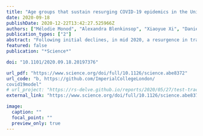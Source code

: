 ```yaml
---
title: "Age groups that sustain resurging COVID-19 epidemics in the United States"
date: 2020-09-18
publishDate: 2020-12-22T13:42:27.525966Z
authors: ["Mélodie Monod", "Alexandra Blenkinsop", "Xiaoyue Xi", "Daniel Hebert", "Sivan Bershan", "Valerie C Bradley", "Yu Chen", "Helen Coupland", "Sarah Filippi", "Jonathan Ish-Horowicz", "Martin McManus", "Thomas A Mellan", "Axel Gandy", "**Michael Hutchinson**", "H Juliette T Unwin", "Michaela A. C. Vollmer", "Sebastian Weber", "Harrison Zhu", "Anne Bezancon", "Simon Tietze", "Neil M Ferguson", "Swapnil Mishra", "Seth Flaxman", "Samir Bhatt", "Oliver Ratmann", " "]
publication_types: ["2"]
abstract: "Following initial declines, in mid 2020, a resurgence in transmission of novel coronavirus disease (COVID-19) has occurred in the United States and parts of Europe. Despite the wide implementation of non-pharmaceutical interventions, it is still not known how they are impacted by changing contact patterns, age and other demographics. As COVID-19 disease control becomes more localised, understanding the age demographics driving transmission and how these impacts the loosening of interventions such as school reopening is crucial. Considering dynamics for the United States, we analyse aggregated, age-specific mobility trends from more than 10 million individuals and link these mechanistically to age-specific COVID-19 mortality data. In contrast to previous approaches, we link mobility to mortality via age-specific contact patterns and use this rich relationship to reconstruct accurate transmission dynamics. Contrary to anecdotal evidence, we find little support for age-shifts in contact and transmission dynamics over time. We estimate that, until August, 63.4% [60.9%-65.5%] of SARS-CoV-2 infections in the United States originated from adults aged 20-49, while 1.2% [0.8%-1.8%] originated from children aged 0- 9. In areas with continued, community-wide transmission, our transmission model predicts that re-opening kindergartens and elementary schools could facilitate spread and lead to additional COVID-19 attributable deaths over a 90-day period. These findings indicate that targeting interventions to adults aged 20-49 are an important consideration in halting resurgent epidemics and preventing COVID-19-attributable deaths when kindergartens and elementary schools reopen.Competing Interest StatementSB acknowledges the National Institute for Health Research (NIHR) BRC Imperial College NHS Trust Infection and COVID themes, the Academy of Medical Sciences Springboard award and the Bill and Melinda Gates Foundation. OR reports grants from the Bill &amp; Melinda Gates Foundation during the conduct of the study. Funding StatementThis study was supported by the Imperial College COVID-19 Response Fund, the Imperial College Research Computing Service DOI:10.14469/hpc/2232, the Bill &amp; Melinda Gates Foundation, and the EPSRC through the EPSRC Centre for Doctoral Training in Modern Statistics and Statistical Machine Learning at Imperial and Oxford, the UK Medical Research Council under a concordat with the UK Department for International Development, the NIHR Health Protection Research Unit in Modelling Methodology and Community Jameel. We would like to thank Microsoft and Amazon for providing cloud computing services.Author DeclarationsI confirm all relevant ethical guidelines have been followed, and any necessary IRB and/or ethics committee approvals have been obtained.YesThe details of the IRB/oversight body that provided approval or exemption for the research described are given below:NoneAll necessary patient/participant consent has been obtained and the appropriate institutional forms have been archived.YesI understand that all clinical trials and any other prospective interventional studies must be registered with an ICMJE-approved registry, such as ClinicalTrials.gov. I confirm that any such study reported in the manuscript has been registered and the trial registration ID is provided (note: if posting a prospective study registered retrospectively, please provide a statement in the trial ID field explaining why the study was not registered in advance).Yes I have followed all appropriate research reporting guidelines and uploaded the relevant EQUATOR Network research reporting checklist(s) and other pertinent material as supplementary files, if applicable.YesThe COVID-19 mortality data used in this study are available on GitHub, https://github.com/ImperialCollegeLondon/US-covid19-agespecific-mortality-data, under the Creative Commons Attribution 4.0 International Public License. Code and further data are available on Github, https://github.com/ImperialCollegeLondon/covid19model, under the MIT License. https://github.com/ImperialCollegeLondon/US-covid19-agespecific-mortality-datahttps://github.com/ImperialCollegeLondon/covid19model"
featured: false
publication: "*Science*"

doi: "10.1101/2020.09.18.20197376"

url_pdf: "https://www.science.org/doi/full/10.1126/science.abe8372"
url_code: "b, https://github.com/ImperialCollegeLondon/
covid19model"
# url_project: "https://rs-delve.github.io/reports/2020/05/27/test-trace-isolate.html"
external_link: "https://www.science.org/doi/full/10.1126/science.abe8372"

image:
  caption: ""
  focal_point: ""
  preview_only: true
---
```


